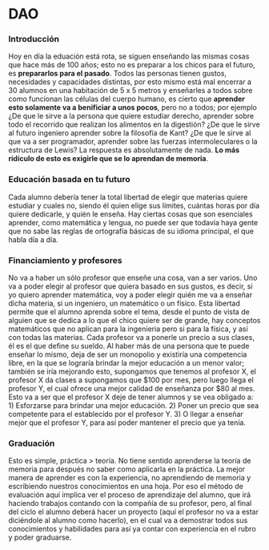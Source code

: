 # DAO
### Introducción
Hoy en día la eduación está rota, se siguen enseñando las mismas cosas que hace más de 100 años; esto no es preparar a los chicos para el futuro, es **prepararlos para el pasado**. Todos las personas tienen gustos, necesidades y capacidades distintas, por esto mismo está mal encerrar a 30 alumnos en una habitación de 5 x 5 metros y enseñarles a todos sobre como funcionan las células del cuerpo humano, es cierto que **aprender esto solamente va a benificiar a unos pocos**, pero no a todos; por ejemplo ¿De que le sirve a la persona que quiere estudiar derecho, aprender sobre todo el recorrido que realizan los alimentos en la digestión? ¿De que le sirve al futuro ingeniero aprender sobre la filosofía de Kant? ¿De que le sirve al que va a ser programador, aprender sobre las fuerzas intermoleculares o la estructura de Lewis? La respuesta es absolutamente de nada. **Lo más ridículo de esto es exigirle que se lo aprendan de memoria**.
### Educación basada en tu futuro
Cada alumno debería tener la total libertad de elegir que materias quiere estudiar y cuales no, siendo él quien elige sus límites, cuántas horas por día quiere dedicarle, y quién le enseña. Hay ciertas cosas que son esenciales aprender, como matemática y lengua, no puede ser que todavía haya gente que no sabe las reglas de ortografía básicas de su idioma principal, el que habla día a día.
### Financiamiento y profesores
No va a haber un sólo profesor que enseñe una cosa, van a ser varios. Uno va a poder elegir al profesor que quiera basado en sus gustos, es decir, si yo quiero aprender matemática, voy a poder elegir quién me va a enseñar dicha materia, si un ingeniero, un matemático o un físico. Esta libertad permite que el alumno aprenda sobre el tema, desde el punto de vista de alguien que se dedica a lo que el chico quiere ser de grande, hay conceptos matemáticos que no aplican para la ingenieria pero si para la física, y así con todas las materias.
Cada profesor va a ponerle un precio a sus clases, él es el que define su sueldo. Al haber más de una persona que te puede enseñar lo mismo, deja de ser un monopolio y existiría una competencia libre, en la que se lograría brindar la mejor educación a un menor valor; también se iría mejorando esto, supongamos que tenemos al profesor X, el profesor X da clases a supongamos que $100 por mes, pero luego llega el profesor Y, el cual ofrece una mejor calidad de enseñanza por $80 al mes. Esto va a ser que el profesor X deje de tener alumnos y se vea obligado a: 1) Esforzarse para brindar una mejor educación. 2) Poner un precio que sea competente para el establecido por el profesor Y. 3) O llegar a enseñar mejor que el profesor Y, para así poder mantener el precio que ya tenía.
### Graduación
Esto es simple, práctica > teoría. No tiene sentido aprenderse la teoría de memoria para después no saber como aplicarla en la práctica. La mejor manera de aprender es con la experiencia, no aprendiendo de memoria y escribiendo nuestros conocimientos en una hoja. Por eso el método de evaluación aquí implica ver el proceso de aprendizaje del alumno, que irá haciendo trabajos contando con la compañía de su profesor, pero, al final del ciclo el alumno deberá hacer un proyecto (aquí el profesor no va a estar diciéndole al alumno como hacerlo), en el cual va a demostrar todos sus conocimientos y habilidades para así ya contar con experiencia en el rubro y poder graduarse.
